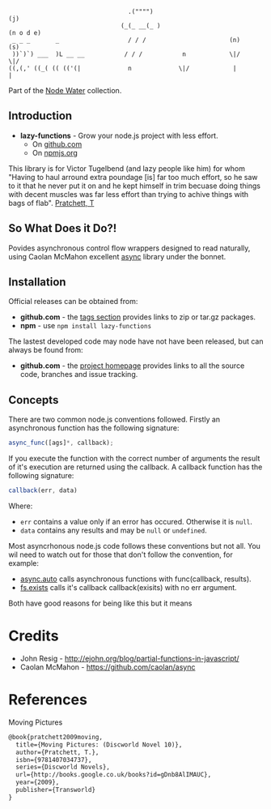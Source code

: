 ```
                                 .("""")                                      (j)
                               (_(_ __(_ )                                 (n o d e)
 _ _ _       _                   / / /                       (n)              (s)
 ))`)`) ___  )L __ __           / / /           n            \|/              \|/
((,(,' ((_( (( (('(|             n             \|/            |                |
```
Part of the [Node Water](https://github.com/aogriffiths/node-wtr) collection. 

Introduction
------------

* __lazy-functions__ - Grow your node.js project with less effort.
    * On [github.com](https://github.com/aogriffiths/node-wtr-lazy-functions)
    * On [npmjs.org](https://npmjs.org/package/lazy-functions)

This library is for Victor Tugelbend (and lazy people like him) for whom "Having to haul 
arround extra poundage \[is\] far too much effort, so he saw to it that he never put it 
on and he kept himself in trim becuase doing things with decent muscles was far less 
effort than trying to achive things with bags of flab". [Pratchett, T](#pratchett2009moving)

So What Does it Do?!
--------------------

Povides asynchronous control flow wrappers designed to read naturally, using 
Caolan McMahon excellent [async](https://github.com/caolan/async)  library under 
the bonnet.

Installation
------------

Official releases can be obtained from:
* __github.com__ - the [tags section](https://github.com/aogriffiths/node-wtr-lazy-functions/tags) 
                   provides links to zip or tar.gz packages. 
* __npm__        - use `npm install lazy-functions`

The lastest developed code may node have not have been released, but can always be found
from:
* __github.com__ - the [project homepage](https://github.com/aogriffiths/node-wtr-lazy-functions)
                   provides links to all the source code, branches and issue tracking.
                   
Concepts
--------

There are two common node.js conventions followed. Firstly an asynchronous function has the 
following signature:

```js
async_func([ags]*, callback);
```

If you execute the function with the correct number of arguments the result of it's 
execution are returned using the callback. A callback function has the following signature:

```js
callback(err, data)
```

Where:
* `err` contains a value only if an error has occured. Otherwise it is `null`.
* `data` contains any results and may be `null` or `undefined`.

Most asyncrhonous node.js code follows these conventions but not all. You wil need to watch
out for those that don't follow the convention, for example:

* [async.auto](https://github.com/caolan/async#auto) calls asynchronous functions with func(callback, results).
* [fs.exists](http://nodejs.org/api/fs.html#fs_fs_exists_path_callback) calls it's callback callback(exisits) with no err argument. 

Both have good reasons for being like this but it means 

Credits
=======
 
* John Resig - http://ejohn.org/blog/partial-functions-in-javascript/
* Caolan McMahon - https://github.com/caolan/async

References
==========

<a id="pratchett2009moving" name="pratchett2009moving"></a>Moving Pictures

```latex
@book{pratchett2009moving,
  title={Moving Pictures: (Discworld Novel 10)},
  author={Pratchett, T.},
  isbn={9781407034737},
  series={Discworld Novels},
  url={http://books.google.co.uk/books?id=gDnb8AlIMAUC},
  year={2009},
  publisher={Transworld}
}
```